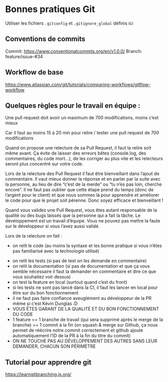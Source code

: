 # Bonnes pratiques Git

Utiliser les fichiers `.gitconfig` et `.gitignore_global` définis ici

## Conventions de commits

Commit: https://www.conventionalcommits.org/en/v1.0.0/
Branch: feature/issue-#34

## Workflow de base

https://www.atlassian.com/git/tutorials/comparing-workflows/gitflow-workflow

## Quelques règles pour le travail en équipe :

Une pull request doit avoir un maximum de 700 modifications, moins c’est mieux

Car il faut au moins 15 à 20 min pour relire / tester une pull request de 700 modifications

Quand on propose une relecture de sa Pull Request, il faut la relire soit même avant. Ça évite de laisser des erreurs bêtes (console.log, des commentaires, du code mort...), de les corriger au plus vite et les relecteurs seront plus concentré sur votre code.

Lors de la relecture des Pull Request il faut être bienveillant dans l’ajout de commentaire. Il vaut mieux donner la réponse et en parler par la suite avec la personne, au lieu de dire “c’est de la merde” ou “tu n’es pas loin, cherche encore”. Il ne faut pas oublier que cette étape prend du temps (donc de l’argent pour le client) et que nous sommes là pour apprendre et améliorer le code pour que le projet soit pérenne. Donc soyez efficace et bienveillant !

Quand vous validez une Pull Request, vous êtes autant responsable de la qualité ou des bugs laissés que la personne qui a fait la tâche. Le développement est un travail d’équipe. Vous ne pouvez pas mettre la faute sur le développeur si vous l’avez aussi validé.

Lors de la relecture on fait :

- on relit le code (au moins la syntaxe et les bonne pratique si vous n’êtes pas familiarisé avec la technologie utilisé)

* on relit les tests (si pas de test on les demande en commentaire)
* on relit la documentation (si pas de documentation et que ça vous semble nécessaire il faut la demander en commentaire et dire ce que vous souhaitez voir dessus)
* on test la feature en local (surtout quand c’est du front)
* si les tests ne sont pas lancé dans la CI, il faut les lancer en local pour être sur du bon fonctionnement
* il ne faut pas faire confiance aveuglément au développeur de la PR même si c’est Kévin Dunglas :D
* VOUS ÊTES GARANT DE LA QUALITÉ ET DU BON FONCTIONNEMENT DU CODE
* 1 feature == 1 branche de travail (qui sera supprimé après le merge de la branche) == 1 commit à la fin (on squash & merge sur Github, ça nous permet de réécrire notre commit correctement et github ajoute automatiquement l’ID de la PR à la fin du titre du commit)
* ON NE TOUCHE PAS AU DÉVELOPPEMENT DES AUTRES SANS LEUR DEMANDER, CHACUN SON PÉRIMÈTRE

## Tutorial pour apprendre git

https://learngitbranching.js.org/
